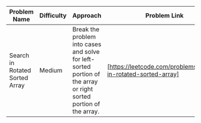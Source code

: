| Problem Name | Difficulty | Approach | Problem Link |
| -- | -- | -- | -- |
| Search in Rotated Sorted Array | Medium  | Break the problem into cases and solve for left-sorted portion of the array or right sorted portion of the array. | [https://leetcode.com/problems/search-in-rotated-sorted-array] |